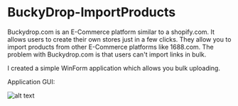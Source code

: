 # BuckyDrop-ImportProducts
Buckydrop.com is an E-Commerce platform similar to a shopify.com. It allows users to create their own stores just in a few clicks. They allow you to import products from other E-Commerce platforms like 1688.com. The problem with Buckydrop.com is that users can't import links in bulk.

I created a simple WinForm application which allows you bulk uploading. 

Application GUI:

![alt text](https://image.prntscr.com/image/qu-qVXyjTfuxRGBb-xdIOw.png)
